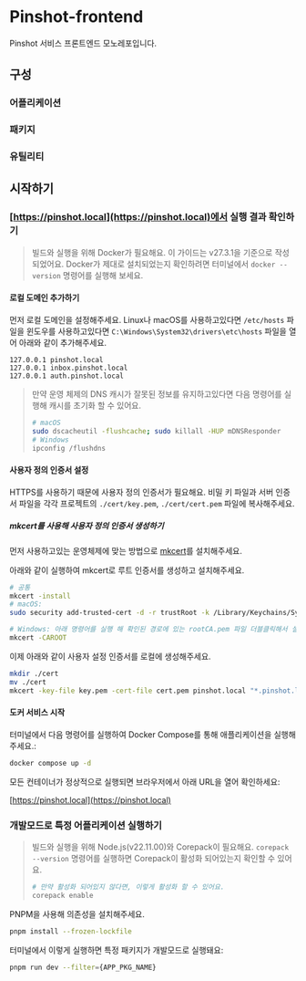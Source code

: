 # Pinshot-frontend

Pinshot 서비스 프론트엔드 모노레포입니다.

## 구성

### 어플리케이션

### 패키지

### 유틸리티

## 시작하기

### [https://pinshot.local](https://pinshot.local)에서 실행 결과 확인하기

> 빌드와 실행을 위해 Docker가 필요해요. 이 가이드는 v27.3.1을 기준으로 작성되었어요. Docker가 제대로 설치되었는지 확인하려면 터미널에서 `docker --version` 명령어를 실행해 보세요.

#### 로컬 도메인 추가하기

먼저 로컬 도메인을 설정해주세요. Linux나 macOS를 사용하고있다면 `/etc/hosts` 파일을 윈도우를 사용하고있다면 `C:\Windows\System32\drivers\etc\hosts` 파일을 열어 아래와 같이 추가해주세요.

```plaintext
127.0.0.1 pinshot.local
127.0.0.1 inbox.pinshot.local
127.0.0.1 auth.pinshot.local
```

> 만약 운영 체제의 DNS 캐시가 잘못된 정보를 유지하고있다면 다음 명령어를 실행해 캐시를 초기화 할 수 있어요.
>
> ```sh
> # macOS
> sudo dscacheutil -flushcache; sudo killall -HUP mDNSResponder
> # Windows
> ipconfig /flushdns
> ```

#### 사용자 정의 인증서 설정

HTTPS를 사용하기 때문에 사용자 정의 인증서가 필요해요. 비밀 키 파일과 서버 인증서 파일을 각각 프로젝트의 `./cert/key.pem`, `./cert/cert.pem` 파일에 복사해주세요.

##### mkcert를 사용해 사용자 정의 인증서 생성하기

먼저 사용하고있는 운영체제에 맞는 방법으로 [mkcert](https://github.com/FiloSottile/mkcert)를 설치해주세요.

아래와 같이 실행하여 mkcert로 루트 인증서를 생성하고 설치해주세요.

```bash
# 공통
mkcert -install
# macOS:
sudo security add-trusted-cert -d -r trustRoot -k /Library/Keychains/System.keychain "$(mkcert -CAROOT)/rootCA.pem"

# Windows: 아래 명령어를 실행 해 확인된 경로에 있는 rootCA.pem 파일 더블클릭해서 설치
mkcert -CAROOT
```

이제 아래와 같이 사용자 설정 인증서를 로컬에 생성해주세요.

```sh
mkdir ./cert
mv ./cert
mkcert -key-file key.pem -cert-file cert.pem pinshot.local "*.pinshot.local"
```

#### 도커 서비스 시작

터미널에서 다음 명령어를 실행하여 Docker Compose를 통해 애플리케이션을 실행해주세요.:

```sh
docker compose up -d
```

모든 컨테이너가 정상적으로 실행되면 브라우저에서 아래 URL을 열어 확인하세요:

[https://pinshot.local](https://pinshot.local)

### 개발모드로 특정 어플리케이션 실행하기

> 빌드와 실행을 위해 Node.js(v22.11.00)와 Corepack이 필요해요. `corepack --version` 명령어를 실행하면 Corepack이 활성화 되어있는지 확인할 수 있어요.
>
> ```sh
> # 만약 활성화 되어있지 않다면, 이렇게 활성화 할 수 있어요.
> corepack enable
> ```

PNPM을 사용해 의존성을 설치해주세요.

```sh
pnpm install --frozen-lockfile
```

터미널에서 이렇게 실행하면 특정 패키지가 개발모드로 실행돼요:

```sh
pnpm run dev --filter={APP_PKG_NAME}
```
